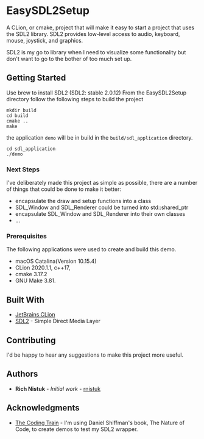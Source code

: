 # EasySDL2Setup
A CLion, or cmake, project that will make it easy to start a project that uses 
the SDL2 library. SDL2 provides low-level access to audio, keyboard, mouse, 
joystick, and graphics.

SDL2 is my go to library when I need to visualize some functionality but don't 
want to go to the bother of too much set up. 

## Getting Started

Use brew to install SDL2 (SDL2: stable 2.0.12)
From the EasySDL2Setup directory follow the following steps to build the project

```commandline
mkdir build
cd build
cmake ..
make
``` 
the application `demo` will be in build in the `build/sdl_application` directory.

```commandline
cd sdl_application
./demo
```

### Next Steps
I've deliberately made this project as simple as possible, there are a number of 
things that could be done to make it better:
* encapsulate the draw and setup functions into a class
* SDL_Window and SDL_Renderer could be turned into std::shared_ptr 
* encapsulate SDL_Window and SDL_Renderer into their own classes
* ...

### Prerequisites

The following applications were used to create and build this demo.
* macOS Catalina(Version 10.15.4) 
* CLion 2020.1.1, c++17, 
* cmake 3.17.2 
* GNU Make 3.81.

## Built With

* [JetBrains CLion](https://www.jetbrains.com/clion/) 
* [SDL2](https://www.libsdl.org/download-2.0.php) - Simple Direct Media Layer

## Contributing

I'd be happy to hear any suggestions to make this project more useful.


## Authors

* **Rich Nistuk** - *Initial work* - [rnistuk](https://github.com/rnistuk)


## Acknowledgments

* [The Coding Train](https://www.youtube.com/channel/UCvjgXvBlbQiydffZU7m1_aw) - I'm using Daniel Shiffman's book, The Nature of Code, to create demos to test my SDL2 wrapper.


